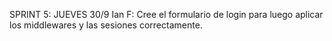 SPRINT 5:
JUEVES 30/9
 Ian F: Cree el formulario de login para luego aplicar los middlewares y las sesiones correctamente.